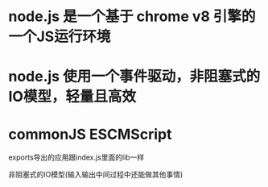 # node.js 是一个基于 chrome v8 引擎的一个JS运行环境
# node.js 使用一个事件驱动，非阻塞式的IO模型，轻量且高效

# commonJS  ESCMScript

exports导出的应用跟index.js里面的lib一样

非阻塞式的IO模型(输入输出中间过程中还能做其他事情)